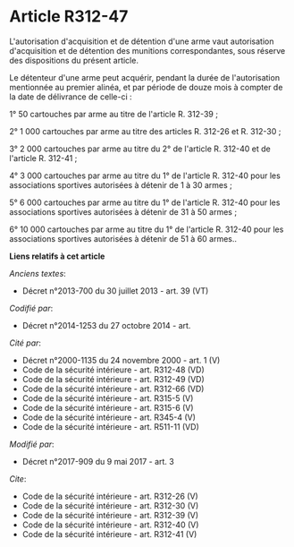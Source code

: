 # Article R312-47

L'autorisation d'acquisition et de détention d'une arme vaut autorisation d'acquisition et de détention des munitions
correspondantes, sous réserve des dispositions du présent article. 

Le détenteur d'une arme peut acquérir, pendant la durée de l'autorisation mentionnée au premier alinéa, et par période de
douze mois à compter de la date de délivrance de celle-ci : 

1° 50 cartouches par arme au titre de l'article R. 312-39 ; 

2° 1 000 cartouches par arme au titre des articles R. 312-26 et R. 312-30 ; 

3° 2 000 cartouches par arme au titre du 2° de l'article R. 312-40 et de l'article R. 312-41 ; 

4° 3 000 cartouches par arme au titre du 1° de l'article R. 312-40 pour les associations sportives autorisées à détenir de 1
à 30 armes ; 

5° 6 000 cartouches par arme au titre du 1° de l'article R. 312-40 pour les associations sportives autorisées à détenir de 31
à 50 armes ; 

6° 10 000 cartouches par arme au titre du 1° de l'article R. 312-40 pour les associations sportives autorisées à détenir de
51 à 60 armes..

**Liens relatifs à cet article**

_Anciens textes_:

  - Décret n°2013-700 du 30 juillet 2013 - art. 39 (VT)

_Codifié par_:

  - Décret n°2014-1253 du 27 octobre 2014 - art.

_Cité par_:

  - Décret n°2000-1135 du 24 novembre 2000 - art. 1 (V)
  - Code de la sécurité intérieure - art. R312-48 (VD)
  - Code de la sécurité intérieure - art. R312-49 (VD)
  - Code de la sécurité intérieure - art. R312-66 (VD)
  - Code de la sécurité intérieure - art. R315-5 (V)
  - Code de la sécurité intérieure - art. R315-6 (V)
  - Code de la sécurité intérieure - art. R345-4 (V)
  - Code de la sécurité intérieure - art. R511-11 (VD)

_Modifié par_:

  - Décret n°2017-909 du 9 mai 2017 - art. 3

_Cite_:

  - Code de la sécurité intérieure - art. R312-26 (V)
  - Code de la sécurité intérieure - art. R312-30 (V)
  - Code de la sécurité intérieure - art. R312-39 (V)
  - Code de la sécurité intérieure - art. R312-40 (V)
  - Code de la sécurité intérieure - art. R312-41 (V)
